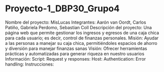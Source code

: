 # Proyecto-1_DBP30_Grupo4
Nombre del proyecto: MisLucas
Integrantes: Aarón van Oordt, Carlos Patiño, Gabriela Perdomo, Sebastian Coll
Descripción del proyecto: Una página web que permite gestionar los ingresos y egresos de una caja chica para cada usuario; es decir, control de finanzas personales.
Misión: Ayudar a las personas a manejar su caja chica, permitiéndoles espacios de ahorro y diversión para manejar finanzas sanas
Visión: Ofrecer herramientas prácticas y automatizadas para generar riqueza en nuestro usuarios
Información:
Script:
Request y responses:
Host:
Authentication:
Error handling:
Instrucciones: